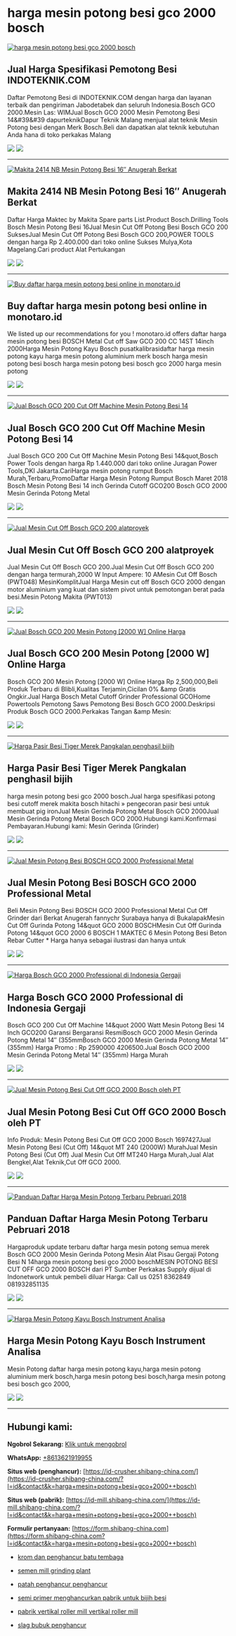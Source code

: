 # harga mesin potong besi gco 2000  bosch

<a href="https://swt.shibang-china.com/?l=id&img&k=harga+mesin+potong+besi+gco+2000++bosch" target="_blank">![harga mesin potong besi gco 2000  bosch](http://static.shibang-china.com/all-800x300/1488.jpg)</a>

## Jual Harga Spesifikasi Pemotong Besi INDOTEKNIK.COM
Daftar Pemotong Besi di INDOTEKNIK.COM dengan harga dan layanan terbaik dan pengiriman Jabodetabek dan seluruh Indonesia.Bosch GCO 2000.Mesin Las: WIMJual Bosch GCO 2000 Mesin Pemotong Besi 14&#39&#39 dapurteknikDapur Teknik Malang menjual alat teknik Mesin Potong besi dengan Merk Bosch.Beli dan dapatkan alat teknik kebutuhan Anda hana di toko perkakas Malang


<a href="https://whatsapp.shibangsoft.com/WhatsApp.php" target="_blank" title="WhatsApp">![](http://static.shibang-china.com/icon/whatsapp.png)</a> <a href="https://swt.shibang-china.com/?l=id&icon&k=harga+mesin+potong+besi+gco+2000++bosch" target="_blank">![](http://static.shibang-china.com/icon/chat-id.png)</a>

---

<a href="https://swt.shibang-china.com/?l=id&img&k=harga+mesin+potong+besi+gco+2000++bosch" target="_blank">![Makita 2414 NB Mesin Potong Besi 16″ Anugerah Berkat](http://static.shibang-china.com/all-800x300/73.jpg)</a>

## Makita 2414 NB Mesin Potong Besi 16″ Anugerah Berkat
Daftar Harga Maktec by Makita Spare parts List.Product Bosch.Drilling Tools Bosch Mesin Potong Besi 16Jual Mesin Cut Off Potong Besi Bosch GCO 200 SuksesJual Mesin Cut Off Potong Besi Bosch GCO 200,POWER TOOLS dengan harga Rp 2.400.000 dari toko online Sukses Mulya,Kota Magelang.Cari product Alat Pertukangan


<a href="https://whatsapp.shibangsoft.com/WhatsApp.php" target="_blank" title="WhatsApp">![](http://static.shibang-china.com/icon/whatsapp.png)</a> <a href="https://swt.shibang-china.com/?l=id&icon&k=harga+mesin+potong+besi+gco+2000++bosch" target="_blank">![](http://static.shibang-china.com/icon/chat-id.png)</a>

---

<a href="https://swt.shibang-china.com/?l=id&img&k=harga+mesin+potong+besi+gco+2000++bosch" target="_blank">![Buy daftar harga mesin potong besi online in monotaro.id](http://static.shibang-china.com/all-800x300/47.jpg)</a>

## Buy daftar harga mesin potong besi online in monotaro.id
We listed up our recommendations for you ! monotaro.id offers daftar harga mesin potong besi BOSCH Metal Cut off Saw GCO 200 CC 14ST 14inch 2000Harga Mesin Potong Kayu Bosch pusatkalibrasidaftar harga mesin potong kayu harga mesin potong aluminium merk bosch harga mesin potong besi bosch harga mesin potong besi bosch gco 2000 harga mesin potong


<a href="https://whatsapp.shibangsoft.com/WhatsApp.php" target="_blank" title="WhatsApp">![](http://static.shibang-china.com/icon/whatsapp.png)</a> <a href="https://swt.shibang-china.com/?l=id&icon&k=harga+mesin+potong+besi+gco+2000++bosch" target="_blank">![](http://static.shibang-china.com/icon/chat-id.png)</a>

---

<a href="https://swt.shibang-china.com/?l=id&img&k=harga+mesin+potong+besi+gco+2000++bosch" target="_blank">![Jual Bosch GCO 200 Cut Off Machine Mesin Potong Besi 14](http://static.shibang-china.com/all-800x300/382.jpg)</a>

## Jual Bosch GCO 200 Cut Off Machine Mesin Potong Besi 14
Jual Bosch GCO 200 Cut Off Machine Mesin Potong Besi 14&quot,Bosch Power Tools dengan harga Rp 1.440.000 dari toko online Juragan Power Tools,DKI Jakarta.CariHarga mesin potong rumput Bosch Murah,Terbaru,PromoDaftar Harga Mesin Potong Rumput Bosch Maret 2018 Bosch Mesin Potong Besi 14 inch Gerinda Cutoff GCO200 Bosch GCO 2000 Mesin Gerinda Potong Metal


<a href="https://whatsapp.shibangsoft.com/WhatsApp.php" target="_blank" title="WhatsApp">![](http://static.shibang-china.com/icon/whatsapp.png)</a> <a href="https://swt.shibang-china.com/?l=id&icon&k=harga+mesin+potong+besi+gco+2000++bosch" target="_blank">![](http://static.shibang-china.com/icon/chat-id.png)</a>

---

<a href="https://swt.shibang-china.com/?l=id&img&k=harga+mesin+potong+besi+gco+2000++bosch" target="_blank">![Jual Mesin Cut Off Bosch GCO 200 alatproyek](http://static.shibang-china.com/all-800x300/493.jpg)</a>

## Jual Mesin Cut Off Bosch GCO 200 alatproyek
Jual Mesin Cut Off Bosch GCO 200.Jual Mesin Cut Off Bosch GCO 200 dengan harga termurah,2000 W Input Ampere: 10 AMesin Cut Off Bosch (PWT048) MesinKomplitJual Harga Mesin cut off Bosch GCO 2000 dengan motor aluminium yang kuat dan sistem pivot untuk pemotongan berat pada besi.Mesin Potong Makita (PWT013)


<a href="https://whatsapp.shibangsoft.com/WhatsApp.php" target="_blank" title="WhatsApp">![](http://static.shibang-china.com/icon/whatsapp.png)</a> <a href="https://swt.shibang-china.com/?l=id&icon&k=harga+mesin+potong+besi+gco+2000++bosch" target="_blank">![](http://static.shibang-china.com/icon/chat-id.png)</a>

---

<a href="https://swt.shibang-china.com/?l=id&img&k=harga+mesin+potong+besi+gco+2000++bosch" target="_blank">![Jual Bosch GCO 200 Mesin Potong [2000 W] Online Harga](http://static.shibang-china.com/all-800x300/618.jpg)</a>

## Jual Bosch GCO 200 Mesin Potong [2000 W] Online Harga
Bosch GCO 200 Mesin Potong [2000 W] Online Harga Rp 2,500,000,Beli Produk Terbaru di Blibli,Kualitas Terjamin,Cicilan 0% &amp Gratis Ongkir.Jual Harga Bosch Metal Cutoff Grinder Professional GCOHome Powertools Pemotong Saws Pemotong Besi Bosch GCO 2000.Deskripsi Produk Bosch GCO 2000.Perkakas Tangan &amp Mesin:


<a href="https://whatsapp.shibangsoft.com/WhatsApp.php" target="_blank" title="WhatsApp">![](http://static.shibang-china.com/icon/whatsapp.png)</a> <a href="https://swt.shibang-china.com/?l=id&icon&k=harga+mesin+potong+besi+gco+2000++bosch" target="_blank">![](http://static.shibang-china.com/icon/chat-id.png)</a>

---

<a href="https://swt.shibang-china.com/?l=id&img&k=harga+mesin+potong+besi+gco+2000++bosch" target="_blank">![Harga Pasir Besi Tiger Merek Pangkalan penghasil bijih](http://static.shibang-china.com/all-800x300/1324.jpg)</a>

## Harga Pasir Besi Tiger Merek Pangkalan penghasil bijih
harga mesin potong besi gco 2000 bosch.Jual harga spesifikasi potong besi cutoff merek makita bosch hitachi » pengecoran pasir besi untuk membuat pig ironJual Mesin Gerinda Potong Metal Bosch GCO 2000Jual Mesin Gerinda Potong Metal Bosch GCO 2000.Hubungi kami.Konfirmasi Pembayaran.Hubungi kami: Mesin Gerinda (Grinder)


<a href="https://whatsapp.shibangsoft.com/WhatsApp.php" target="_blank" title="WhatsApp">![](http://static.shibang-china.com/icon/whatsapp.png)</a> <a href="https://swt.shibang-china.com/?l=id&icon&k=harga+mesin+potong+besi+gco+2000++bosch" target="_blank">![](http://static.shibang-china.com/icon/chat-id.png)</a>

---

<a href="https://swt.shibang-china.com/?l=id&img&k=harga+mesin+potong+besi+gco+2000++bosch" target="_blank">![Jual Mesin Potong Besi BOSCH GCO 2000 Professional Metal](http://static.shibang-china.com/all-800x300/624.jpg)</a>

## Jual Mesin Potong Besi BOSCH GCO 2000 Professional Metal
Beli Mesin Potong Besi BOSCH GCO 2000 Professional Metal Cut Off Grinder dari Berkat Anugerah fannychr Surabaya hanya di BukalapakMesin Cut Off Gurinda Potong 14&quot GCO 2000 BOSCHMesin Cut Off Gurinda Potong 14&quot GCO 2000 6 BOSCH 1 MAKTEC 6 Mesin Potong Besi Beton Rebar Cutter * Harga hanya sebagai ilustrasi dan hanya untuk


<a href="https://whatsapp.shibangsoft.com/WhatsApp.php" target="_blank" title="WhatsApp">![](http://static.shibang-china.com/icon/whatsapp.png)</a> <a href="https://swt.shibang-china.com/?l=id&icon&k=harga+mesin+potong+besi+gco+2000++bosch" target="_blank">![](http://static.shibang-china.com/icon/chat-id.png)</a>

---

<a href="https://swt.shibang-china.com/?l=id&img&k=harga+mesin+potong+besi+gco+2000++bosch" target="_blank">![Harga Bosch GCO 2000 Professional di Indonesia Gergaji](http://static.shibang-china.com/all-800x300/1069.jpg)</a>

## Harga Bosch GCO 2000 Professional di Indonesia Gergaji
Bosch GCO 200 Cut Off Machine 14&quot 2000 Watt Mesin Potong Besi 14 Inch GCO200 Garansi Bergaransi ResmiBosch GCO 2000 Mesin Gerinda Potong Metal 14″ (355mmBosch GCO 2000 Mesin Gerinda Potong Metal 14″ (355mm) Harga Promo : Rp 2590000 4206500.Jual Bosch GCO 2000 Mesin Gerinda Potong Metal 14″ (355mm) Harga Murah


<a href="https://whatsapp.shibangsoft.com/WhatsApp.php" target="_blank" title="WhatsApp">![](http://static.shibang-china.com/icon/whatsapp.png)</a> <a href="https://swt.shibang-china.com/?l=id&icon&k=harga+mesin+potong+besi+gco+2000++bosch" target="_blank">![](http://static.shibang-china.com/icon/chat-id.png)</a>

---

<a href="https://swt.shibang-china.com/?l=id&img&k=harga+mesin+potong+besi+gco+2000++bosch" target="_blank">![Jual Mesin Potong Besi Cut Off GCO 2000 Bosch oleh PT](http://static.shibang-china.com/all-800x300/821.jpg)</a>

## Jual Mesin Potong Besi Cut Off GCO 2000 Bosch oleh PT
Info Produk: Mesin Potong Besi Cut Off GCO 2000 Bosch 1697427Jual Mesin Potong Besi (Cut Off) 14&quot MT 240 (2000W) MurahJual Mesin Potong Besi (Cut Off) Jual Mesin Cut Off MT240 Harga Murah,Jual Alat Bengkel,Alat Teknik,Cut Off GCO 2000.


<a href="https://whatsapp.shibangsoft.com/WhatsApp.php" target="_blank" title="WhatsApp">![](http://static.shibang-china.com/icon/whatsapp.png)</a> <a href="https://swt.shibang-china.com/?l=id&icon&k=harga+mesin+potong+besi+gco+2000++bosch" target="_blank">![](http://static.shibang-china.com/icon/chat-id.png)</a>

---

<a href="https://swt.shibang-china.com/?l=id&img&k=harga+mesin+potong+besi+gco+2000++bosch" target="_blank">![Panduan Daftar Harga Mesin Potong Terbaru Pebruari 2018](http://static.shibang-china.com/all-800x300/373.jpg)</a>

## Panduan Daftar Harga Mesin Potong Terbaru Pebruari 2018
Hargaproduk update terbaru daftar harga mesin potong semua merek Bosch GCO 2000 Mesin Gerinda Potong Mesin Alat Pisau Gergaji Potong Besi N 14harga mesin potong besi gco 2000 boschMESIN POTONG BESI CUT OFF GCO 2000 BOSCH dari PT Sumber Perkakas Supply dijual di Indonetwork untuk pembeli diluar Harga: Call us 0251 8362849 081932851135


<a href="https://whatsapp.shibangsoft.com/WhatsApp.php" target="_blank" title="WhatsApp">![](http://static.shibang-china.com/icon/whatsapp.png)</a> <a href="https://swt.shibang-china.com/?l=id&icon&k=harga+mesin+potong+besi+gco+2000++bosch" target="_blank">![](http://static.shibang-china.com/icon/chat-id.png)</a>

---

<a href="https://swt.shibang-china.com/?l=id&img&k=harga+mesin+potong+besi+gco+2000++bosch" target="_blank">![Harga Mesin Potong Kayu Bosch Instrument Analisa](http://static.shibang-china.com/all-800x300/1036.jpg)</a>

## Harga Mesin Potong Kayu Bosch Instrument Analisa
Mesin Potong daftar harga mesin potong kayu,harga mesin potong aluminium merk bosch,harga mesin potong besi bosch,harga mesin potong besi bosch gco 2000,

<a href="https://whatsapp.shibangsoft.com/WhatsApp.php" target="_blank" title="WhatsApp">![](http://static.shibang-china.com/icon/whatsapp.png)</a> <a href="https://swt.shibang-china.com/?l=id&icon&k=harga+mesin+potong+besi+gco+2000++bosch" target="_blank">![](http://static.shibang-china.com/icon/chat-id.png)</a>

---
## Hubungi kami:

**Ngobrol Sekarang:** [Klik untuk mengobrol](https://swt.shibang-china.com?l=id&contact&k=harga+mesin+potong+besi+gco+2000++bosch)

**WhatsApp:**  [+8613621919955](https://whatsapp.shibangsoft.com/WhatsApp.php)

**Situs web (penghancur):** [https://id-crusher.shibang-china.com/](https://id-crusher.shibang-china.com/?l=id&contact&k=harga+mesin+potong+besi+gco+2000++bosch)

**Situs web (pabrik):** [https://id-mill.shibang-china.com/](https://id-mill.shibang-china.com/?l=id&contact&k=harga+mesin+potong+besi+gco+2000++bosch)

**Formulir pertanyaan:** [https://form.shibang-china.com](https://form.shibang-china.com?l=id&contact&k=harga+mesin+potong+besi+gco+2000++bosch)

* [krom dan penghancur batu tembaga](../29/krom%20dan%20penghancur%20batu%20tembaga.md)

* [semen mill grinding plant](../26/semen%20mill%20grinding%20plant.md)

* [patah penghancur penghancur](../28/patah%20penghancur%20penghancur.md)

* [semi primer menghancurkan pabrik untuk bijih besi](../19/semi%20primer%20menghancurkan%20pabrik%20untuk%20bijih%20besi.md)

* [pabrik vertikal roller mill vertikal roller mill](../20/pabrik%20vertikal%20roller%20mill%20vertikal%20roller%20mill.md)

* [slag bubuk penghancur](../29/slag%20bubuk%20penghancur.md)